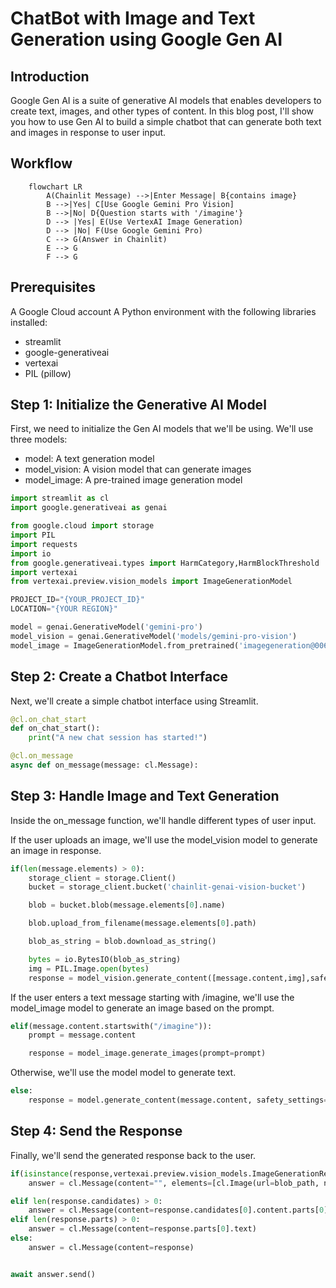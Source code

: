 # ChatBot with Image and Text Generation using Google Gen AI

## Introduction

Google Gen AI is a suite of generative AI models that enables developers to create text, images, and other types of content. In this blog post, I'll show you how to use Gen AI to build a simple chatbot that can generate both text and images in response to user input.

## Workflow

```mermaid
    flowchart LR
        A(Chainlit Message) -->|Enter Message| B{contains image}
        B -->|Yes| C[Use Google Gemini Pro Vision]
        B -->|No| D{Question starts with '/imagine'}
        D --> |Yes| E(Use VertexAI Image Generation)
        D --> |No| F(Use Google Gemini Pro)
        C --> G(Answer in Chainlit)
        E --> G
        F --> G
```

## Prerequisites

A Google Cloud account
A Python environment with the following libraries installed:
- streamlit
- google-generativeai
- vertexai
- PIL (pillow)

## Step 1: Initialize the Generative AI Model

First, we need to initialize the Gen AI models that we'll be using. We'll use three models:

- model: A text generation model
- model_vision: A vision model that can generate images
- model_image: A pre-trained image generation model

```python
import streamlit as cl
import google.generativeai as genai

from google.cloud import storage
import PIL
import requests
import io
from google.generativeai.types import HarmCategory,HarmBlockThreshold
import vertexai
from vertexai.preview.vision_models import ImageGenerationModel

PROJECT_ID="{YOUR_PROJECT_ID}"
LOCATION="{YOUR REGION}"

model = genai.GenerativeModel('gemini-pro')
model_vision = genai.GenerativeModel('models/gemini-pro-vision')
model_image = ImageGenerationModel.from_pretrained('imagegeneration@006')
```

## Step 2: Create a Chatbot Interface

Next, we'll create a simple chatbot interface using Streamlit.

```python
@cl.on_chat_start
def on_chat_start():
    print("A new chat session has started!")

@cl.on_message
async def on_message(message: cl.Message):
```

## Step 3: Handle Image and Text Generation

Inside the on_message function, we'll handle different types of user input.

If the user uploads an image, we'll use the model_vision model to generate an image in response.

```python
if(len(message.elements) > 0):
    storage_client = storage.Client()
    bucket = storage_client.bucket('chainlit-genai-vision-bucket')

    blob = bucket.blob(message.elements[0].name)

    blob.upload_from_filename(message.elements[0].path)

    blob_as_string = blob.download_as_string()

    bytes = io.BytesIO(blob_as_string)
    img = PIL.Image.open(bytes)
    response = model_vision.generate_content([message.content,img],safety_settings=safety_settings)
```

If the user enters a text message starting with /imagine, we'll use the model_image model to generate an image based on the prompt.

```python
elif(message.content.startswith("/imagine")):
    prompt = message.content

    response = model_image.generate_images(prompt=prompt)     
```

Otherwise, we'll use the model model to generate text.

```python
else:
    response = model.generate_content(message.content, safety_settings=safety_settings) 
```

## Step 4: Send the Response

Finally, we'll send the generated response back to the user.

```python
if(isinstance(response,vertexai.preview.vision_models.ImageGenerationResponse)):
    answer = cl.Message(content="", elements=[cl.Image(url=blob_path, name=file_name, display="inline")])

elif len(response.candidates) > 0:
    answer = cl.Message(content=response.candidates[0].content.parts[0].text)
elif len(response.parts) > 0:
    answer = cl.Message(content=response.parts[0].text)
else: 
    answer = cl.Message(content=response) 


await answer.send()

```
